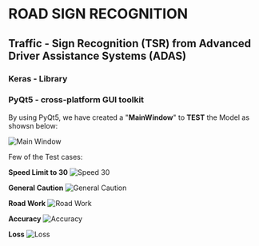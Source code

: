 # ROAD SIGN RECOGNITION

## Traffic - Sign Recognition (TSR) from Advanced Driver Assistance Systems (ADAS)

### Keras - Library

### PyQt5 - cross-platform GUI toolkit


By using PyQt5, we have created a "**MainWindow**" to **TEST** the Model as showsn below:

![Main Window](https://user-images.githubusercontent.com/34395248/128640335-11b85efa-a430-47e0-a592-a07408b4df44.jpg)



Few of the Test cases:

**Speed Limit to 30**
![Speed 30](https://user-images.githubusercontent.com/34395248/128640485-94083530-5db7-44e6-a987-aa1301bada50.jpg)

**General Caution**
![General Caution](https://user-images.githubusercontent.com/34395248/128640503-7f1977d5-c236-4cb1-84ff-d8c749f29bb5.jpg)

**Road Work**
![Road Work](https://user-images.githubusercontent.com/34395248/128640530-d9b0809f-510e-4388-9151-52671583b251.jpg)

**Accuracy**
![Accuracy](https://user-images.githubusercontent.com/34395248/128640589-9648b884-9673-4197-86b4-0d10615b38e6.png)

**Loss**
![Loss](https://user-images.githubusercontent.com/34395248/128640606-37cb2d3d-5e4d-47b2-a81e-5338bc0d5703.png)
